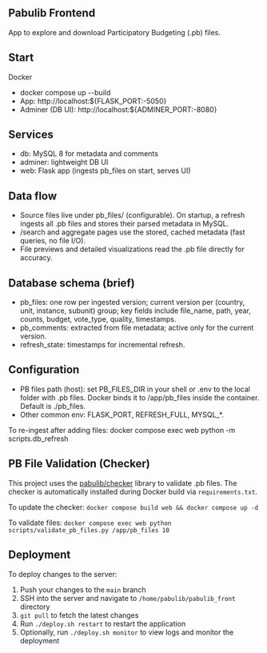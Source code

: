 ## Pabulib Frontend

App to explore and download Participatory Budgeting (.pb) files.

## Start

Docker
- docker compose up --build
- App: http://localhost:${FLASK_PORT:-5050}
- Adminer (DB UI): http://localhost:${ADMINER_PORT:-8080}

## Services

- db: MySQL 8 for metadata and comments
- adminer: lightweight DB UI
- web: Flask app (ingests pb_files on start, serves UI)

## Data flow

- Source files live under pb_files/ (configurable). On startup, a refresh ingests all .pb files and stores their parsed metadata in MySQL.
- /search and aggregate pages use the stored, cached metadata (fast queries, no file I/O).
- File previews and detailed visualizations read the .pb file directly for accuracy.

## Database schema (brief)

- pb_files: one row per ingested version; current version per (country, unit, instance, subunit) group; key fields include file_name, path, year, counts, budget, vote_type, quality, timestamps.
- pb_comments: extracted from file metadata; active only for the current version.
- refresh_state: timestamps for incremental refresh.

## Configuration

- PB files path (host): set PB_FILES_DIR in your shell or .env to the local folder with .pb files. Docker binds it to /app/pb_files inside the container. Default is ./pb_files.
- Other common env: FLASK_PORT, REFRESH_FULL, MYSQL_*.

To re-ingest after adding files: docker compose exec web python -m scripts.db_refresh

## PB File Validation (Checker)

This project uses the [pabulib/checker](https://github.com/pabulib/checker) library to validate .pb files. The checker is automatically installed during Docker build via `requirements.txt`.

To update the checker: `docker compose build web && docker compose up -d`

To validate files: `docker compose exec web python scripts/validate_pb_files.py /app/pb_files 10`

## Deployment

To deploy changes to the server:

1. Push your changes to the `main` branch
2. SSH into the server and navigate to `/home/pabulib/pabulib_front` directory
3. `git pull` to fetch the latest changes
4. Run `./deploy.sh restart` to restart the application
5. Optionally, run `./deploy.sh monitor` to view logs and monitor the deployment
